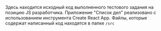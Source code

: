 Здесь находится исходный код выполненного тестового задания на позицию JS разработчика.
Приложение "Список дел" реализовано с использованием инструмента Create React App.
Файлы, которые содержат написанный код находятся в папке `/src`

